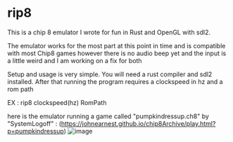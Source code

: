 # rip8

This is a chip 8 emulator I wrote for fun in Rust and OpenGL with sdl2. 

The emulator works for the most part at this point in time and is compatible with most Chip8 games however there is no audio beep yet and the input is a little weird and I am working on a fix for both

Setup and usage is very simple. You will need a rust compiler and sdl2 installed. After that running the program requires a clockspeed in hz and a rom path

EX : rip8 clockspeed(hz) RomPath

here is the emulator running a game called "pumpkindressup.ch8" by "SystemLogoff" : (https://johnearnest.github.io/chip8Archive/play.html?p=pumpkindressup)
![image](https://user-images.githubusercontent.com/31595608/193350022-a1f39966-21f6-4a49-98a0-153e8bf704f5.png)
